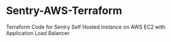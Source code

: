# Sentry-AWS-Terraform
Terraform Code for Sentry Self Hosted Instance on AWS EC2 with Application Load Balancer
